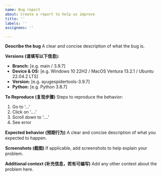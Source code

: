 ```yaml
---
name: Bug report
about: Create a report to help us improve
title: ''
labels: ''
assignees: ''

---
```


**Describe the bug**
A clear and concise description of what the bug is.

**Versions (请填写以下信息):**
 - **Branch:** [e.g. main / 3.9.7]
 - **Device & OS:** [e.g. Windows 10 22H2 / MacOS Ventura 13.2.1 / Ubuntu 22.04.2 LTS]
 - **Version:** [e.g. ayugespidertools-3.9.7]
 - **Python:** [e.g. Python 3.8.7]

**To Reproduce (复现步骤)**
Steps to reproduce the behavior:
1. Go to '...'
2. Click on '....'
3. Scroll down to '....'
4. See error

**Expected behavior (预期行为)**
A clear and concise description of what you expected to happen.

**Screenshots (截图)**
If applicable, add screenshots to help explain your problem.

**Additional context (补充信息，若有可编写)**
Add any other context about the problem here.
